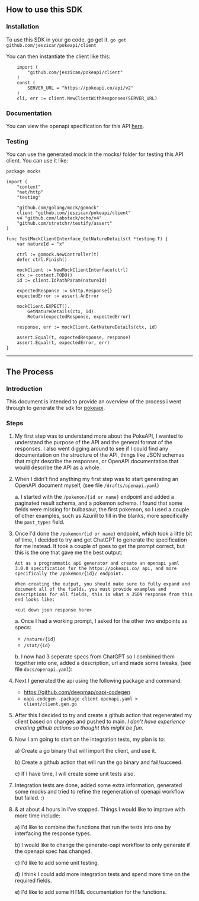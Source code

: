 ## How to use this SDK
### Installation

To use this SDK in your go code, go get it.
`go get github.com/jeszican/pokeapi/client `

You can then instantiate the client like this:
```golang
    import (
        "github.com/jeszican/pokeapi/client"
    )
    const (
	    SERVER_URL = "https://pokeapi.co/api/v2"
    )
    cli, err := client.NewClientWithResponses(SERVER_URL)
```

### Documentation

You can view the openapi specification for this API [here](https://jeszican.github.io/pokeapi/).

### Testing

You can use the generated mock in the mocks/ folder for testing this API client. You can use it like:

```golang
package mocks

import (
	"context"
	"net/http"
	"testing"

	"github.com/golang/mock/gomock"
	client "github.com/jeszican/pokeapi/client"
	v4 "github.com/labstack/echo/v4"
	"github.com/stretchr/testify/assert"
)

func TestMockClientInterface_GetNatureDetails(t *testing.T) {
    var natureId = "x"
    
	ctrl := gomock.NewController(t)
	defer ctrl.Finish()

	mockClient := NewMockClientInterface(ctrl)
	ctx := context.TODO()
	id := client.IdPathParam(natureId)

	expectedResponse := &http.Response{}
	expectedError := assert.AnError

	mockClient.EXPECT().
		GetNatureDetails(ctx, id).
		Return(expectedResponse, expectedError)

	response, err := mockClient.GetNatureDetails(ctx, id)

	assert.Equal(t, expectedResponse, response)
	assert.Equal(t, expectedError, err)
}
```

---
## The Process
### Introduction

This document is intended to provide an overview of the process i went through to generate the sdk for [pokeapi](https://pokeapi.co/).

### Steps

1) My first step was to understand more about the PokeAPI, I wanted to understand the purpose of the API and the general format of the responses. I also went digging around to see if I could find any documentation on the structure of the API, things like JSON schemas that might describe the responses, or OpenAPI documentation that would describe the API as a whole.

2) When I didn't find anything my first step was to start generating an OpenAPI document myself, (see file `/drafts/openapi.yaml`)

    a. I started with the `/pokemon/{id or name}` endpoint and added a paginated result schema, and a pokemon schema. I found that some fields were missing for bulbasaur, the first pokemon, so I used a couple of other examples, such as Azurill to fill in the blanks, more specifically the `past_types` field.

3) Once I'd done the `/pokemon/{id or name}` endpoint, which took a little bit of time, I decided to try and get ChatGPT to generate the specification for me instead. It took a couple of goes to get the prompt correct, but this is the one that gave me the best output:

    ```
    Act as a programmatic api generator and create an openapi yaml 3.0.0 specification for the https://pokeapi.co/ api, and more specifically the /pokemon/{id}/ endpoint.

    When creating the output, you should make sure to fully expand and document all of the fields, you must provide examples and descriptions for all fields, this is what a JSON response from this end looks like:

    <cut down json response here>
    ```

    a. Once I had a working prompt, I asked for the other two endpoints as specs:
    - `/nature/{id}`
    - `/stat/{id}`

    b. I now had 3 seperate specs from ChatGPT so I combined them together into     one, added a description, url and made some tweaks, (see file `docs/openapi.yaml`):

4) Next I generated the api using the following package and command:

    - https://github.com/deepmap/oapi-codegen
    - `oapi-codegen -package client openapi.yaml > client/client.gen.go`

5) After this I decided to try and create a github action that regenerated my client based on changes and pushed to main. _I don't have experience creating github actions so thought this might be fun._

6) Now I am going to start on the integration tests, my plan is to:

    a) Create a go binary that will import the client, and use it.

    b) Create a github action that will run the go binary and fail/succeed.

    c) If I have time, I will create some unit tests also.

7) Integration tests are done, added some extra information, generated some mocks and tried to refine the regeneration of openapi workflow but failed. :)

8) & at about 4 hours in I've stopped. Things I would like to improve with more time include:

    a) I'd like to combine the functions that run the tests into one by interfacing the response types.

    b) I would like to change the generate-oapi workflow to only generate if the openapi spec has changed.

    c) I'd like to add some unit testing.

    d) I think I could add more integration tests and spend more time on the required fields.

    e) I'd like to add some HTML documentation for the functions.




